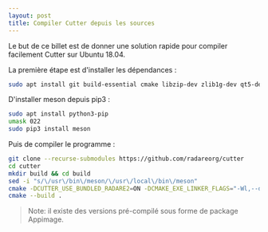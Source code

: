 ```yaml
---
layout: post
title: Compiler Cutter depuis les sources
---
```


Le but de ce billet est de donner une solution rapide pour compiler facilement Cutter sur Ubuntu 18.04. 

La première étape est d'installer les dépendances :

```bash
sudo apt install git build-essential cmake libzip-dev zlib1g-dev qt5-default libqt5svg5-dev
```

D'installer meson depuis pip3 :

```bash
sudo apt install python3-pip
umask 022
sudo pip3 install meson
```

Puis de compiler le programme :

```bash
git clone --recurse-submodules https://github.com/radareorg/cutter
cd cutter
mkdir build && cd build
sed -i "s/\/usr\/bin\/meson/\/usr\/local\/bin\/meson" 
cmake -DCUTTER_USE_BUNDLED_RADARE2=ON -DCMAKE_EXE_LINKER_FLAGS="-Wl,--disable-new-dtags" ../src
cmake --build .
```

> Note: il existe des versions pré-compilé sous forme de package Appimage. 
